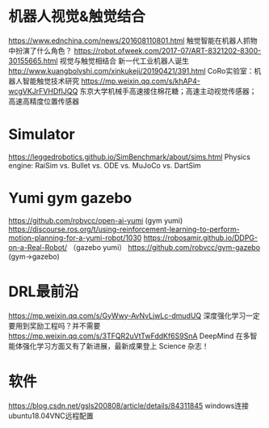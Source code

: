 # 机器人视觉&触觉结合
https://www.ednchina.com/news/201608110801.html 触觉智能在机器人抓物中扮演了什么角色？ 
https://robot.ofweek.com/2017-07/ART-8321202-8300-30155665.html 视觉与触觉相结合 新一代工业机器人诞生
http://www.kuangbolvshi.com/xinkukeji/20190421/391.html CoRo实验室：机器人智能触觉技术研究
https://mp.weixin.qq.com/s/khAP4-wcgVKJrFVHDfIJQQ  东京大学机械手高速接住棉花糖；高速主动视觉传感器；高速高精度位置传感器

# Simulator 
https://leggedrobotics.github.io/SimBenchmark/about/sims.html  Physics engine: RaiSim vs. Bullet vs. ODE vs. MuJoCo vs. DartSim


# Yumi gym gazebo
https://github.com/robvcc/open-ai-yumi (gym yumi)
https://discourse.ros.org/t/using-reinforcement-learning-to-perform-motion-planning-for-a-yumi-robot/1030 
https://robosamir.github.io/DDPG-on-a-Real-Robot/ （gazebo yumi）
https://github.com/robvcc/gym-gazebo (gym->gazebo)
          




# DRL最前沿
https://mp.weixin.qq.com/s/GyWwy-AvNvLjwLc-dmudUQ 深度强化学习一定要用到奖励工程吗？并不需要
https://mp.weixin.qq.com/s/3TFQR2uVtTwFddKf6S9SnA DeepMind 在多智能体强化学习方面又有了新进展，最新成果登上 Science 杂志！



# 软件
https://blog.csdn.net/gsls200808/article/details/84311845 windows连接ubuntu18.04VNC远程配置
